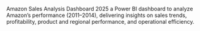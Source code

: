 Amazon Sales Analysis Dashboard 2025
a Power BI dashboard to analyze Amazon’s performance (2011–2014), delivering insights on sales trends,
profitability, product and regional performance, and operational efficiency.

